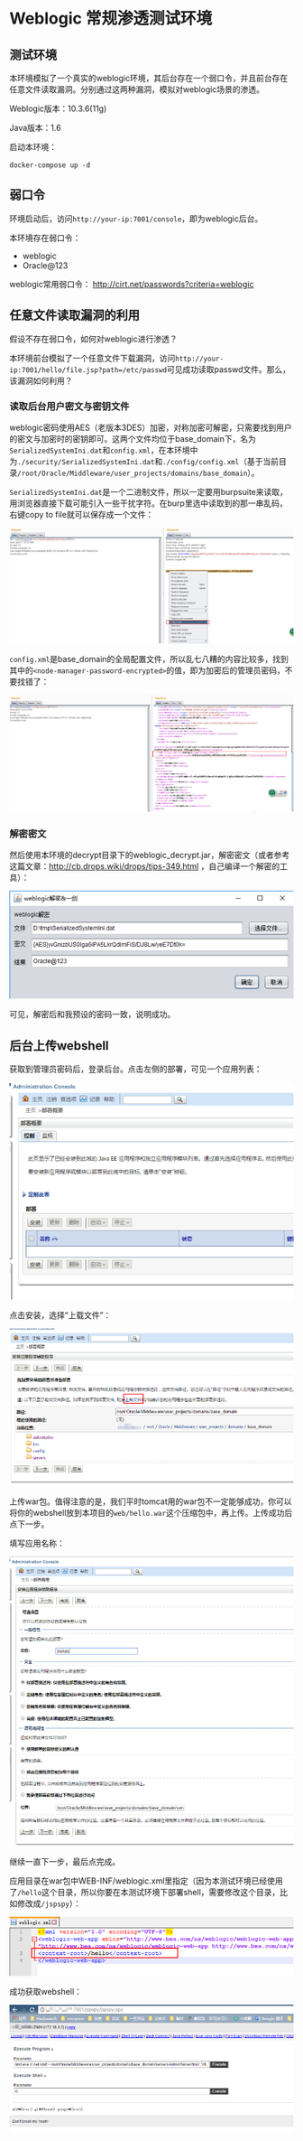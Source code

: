 # Weblogic 常规渗透测试环境

## 测试环境

本环境模拟了一个真实的weblogic环境，其后台存在一个弱口令，并且前台存在任意文件读取漏洞。分别通过这两种漏洞，模拟对weblogic场景的渗透。

Weblogic版本：10.3.6(11g)

Java版本：1.6

启动本环境：

```
docker-compose up -d
```

## 弱口令

环境启动后，访问`http://your-ip:7001/console`，即为weblogic后台。

本环境存在弱口令：

 - weblogic
 - Oracle@123

weblogic常用弱口令： http://cirt.net/passwords?criteria=weblogic

## 任意文件读取漏洞的利用

假设不存在弱口令，如何对weblogic进行渗透？

本环境前台模拟了一个任意文件下载漏洞，访问`http://your-ip:7001/hello/file.jsp?path=/etc/passwd`可见成功读取passwd文件。那么，该漏洞如何利用？

### 读取后台用户密文与密钥文件

weblogic密码使用AES（老版本3DES）加密，对称加密可解密，只需要找到用户的密文与加密时的密钥即可。这两个文件均位于base_domain下，名为`SerializedSystemIni.dat`和`config.xml`，在本环境中为`./security/SerializedSystemIni.dat`和`./config/config.xml`（基于当前目录`/root/Oracle/Middleware/user_projects/domains/base_domain`）。

`SerializedSystemIni.dat`是一个二进制文件，所以一定要用burpsuite来读取，用浏览器直接下载可能引入一些干扰字符。在burp里选中读取到的那一串乱码，右键copy to file就可以保存成一个文件：

![](img/05.png)

`config.xml`是base_domain的全局配置文件，所以乱七八糟的内容比较多，找到其中的`<node-manager-password-encrypted>`的值，即为加密后的管理员密码，不要找错了：

![](img/06.png)

### 解密密文

然后使用本环境的decrypt目录下的weblogic_decrypt.jar，解密密文（或者参考这篇文章：http://cb.drops.wiki/drops/tips-349.html ，自己编译一个解密的工具）：

![](img/07.png)

可见，解密后和我预设的密码一致，说明成功。

## 后台上传webshell

获取到管理员密码后，登录后台。点击左侧的部署，可见一个应用列表：

![](img/01.png)

点击安装，选择“上载文件”：

![](img/02.png)

上传war包。值得注意的是，我们平时tomcat用的war包不一定能够成功，你可以将你的webshell放到本项目的`web/hello.war`这个压缩包中，再上传。上传成功后点下一步。

填写应用名称：

![](img/03.png)

继续一直下一步，最后点完成。

应用目录在war包中WEB-INF/weblogic.xml里指定（因为本测试环境已经使用了`/hello`这个目录，所以你要在本测试环境下部署shell，需要修改这个目录，比如修改成`/jspspy`）：

![](img/08.png)

成功获取webshell：

![](img/04.png)
